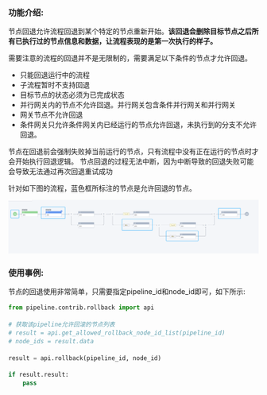 ### 功能介绍:

节点回退允许流程回退到某个特定的节点重新开始。**该回退会删除目标节点之后所有已执行过的节点信息和数据，让流程表现的是第一次执行的样子。**

需要注意的流程的回退并不是无限制的，需要满足以下条件的节点才允许回退。
- 只能回退运行中的流程
- 子流程暂时不支持回退
- 目标节点的状态必须为已完成状态
- 并行网关内的节点不允许回退。并行网关包含条件并行网关和并行网关
- 网关节点不允许回退
- 条件网关只允许条件网关内已经运行的节点允许回退，未执行到的分支不允许回退。

节点在回退前会强制失败掉当前运行的节点，只有流程中没有正在运行的节点时才会开始执行回退逻辑。
节点回退的过程无法中断，因为中断导致的回退失败可能会导致无法通过再次回退重试成功

针对如下图的流程，蓝色框所标注的节点是允许回退的节点。

![rollback.png](..%2Fassets%2Fimg%2Frollback%2Frollback.png)

### 使用事例:

节点的回退使用非常简单，只需要指定pipeline_id和node_id即可，如下所示:
```python
from pipeline.contrib.rollback import api

# 获取该pipeline允许回滚的节点列表
# result = api.get_allowed_rollback_node_id_list(pipeline_id)
# node_ids = result.data

result = api.rollback(pipeline_id, node_id)

if result.result:
    pass
```